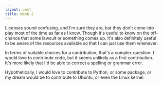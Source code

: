 ```yaml
---
layout: post
title: Week 2
---
```


Licenses sound confusing, and I'm sure they are, but they don't come into play most of the time as far as I know. Though it's useful to know on the off-chance that some lawsuit or something comes up. It's also definitely useful to be aware of the resources available so that I can just use them whenever. 

In terms of suitable choices for a contribution, that's a complex question. I would love to contribute code, but it seems unlikely as a first contribution. It's more likely that I'd be able to correct a spelling or grammar error.

Hypothetically, I would love to contribute to Python, or some package, or my dream would be to contribute to Ubuntu, or even the Linux kernel.
